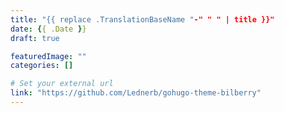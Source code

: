 ```yaml
---
title: "{{ replace .TranslationBaseName "-" " " | title }}"
date: {{ .Date }}
draft: true

featuredImage: ""
categories: []

# Set your external url
link: "https://github.com/Lednerb/gohugo-theme-bilberry"
---
```


